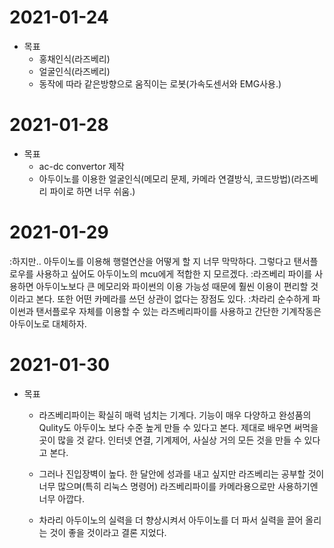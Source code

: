 # 2021-01-24
+ 목표
    - 홍채인식(라즈베리)
    - 얼굴인식(라즈베리)
    - 동작에 따라 같은방향으로 움직이는 로봇(가속도센서와 EMG사용.)

# 2021-01-28

+ 목표
    - ac-dc convertor 제작 
    - 아두이노를 이용한 얼굴인식(메모리 문제, 카메라 연결방식, 코드방법)(라즈베리 파이로 하면 너무 쉬움.)
    

# 2021-01-29

:하지만.. 아두이노를 이용해 행렬연산을 어떻게 할 지 너무 막막하다. 그렇다고 탠서플로우를 사용하고 싶어도 아두이노의 mcu에게 적합한 지 모르겠다.
:라즈베리 파이를 사용하면 아두이노보다 큰 메모리와 파이썬의 이용 가능성 때문에 훨씬 이용이 편리할 것이라고 본다. 또한 어떤 카메라를 쓰던 상관이 없다는 장점도 있다.
:차라리 순수하게 파이썬과 탠서플로우 자체를 이용할 수 있는 라즈베리파이를 사용하고 간단한 기계작동은 아두이노로 대체하자.

# 2021-01-30

+ 목표
    - 라즈베리파이는 확실히 매력 넘치는 기계다. 기능이 매우 다양하고 완성품의 Qulity도 아두이노 보다 수준 높게 만들 수 있다고 본다. 제대로 배우면 써먹을 곳이 많을 것 같다. 인터넷 연결, 기계제어, 사실상 거의 모든 것을 만들 수 있다고 본다.

    - 그러나 진입장벽이 높다. 한 달안에 성과를 내고 싶지만 라즈베리는 공부할 것이 너무 많으며(특히 리눅스 명령어) 라즈베리파이를 카메라용으로만 사용하기엔 너무 아깝다.

    - 차라리 아두이노의 실력을 더 향상시켜서 아두이노를 더 파서 실력을 끌어 올리는 것이 좋을 것이라고 결론 지었다.